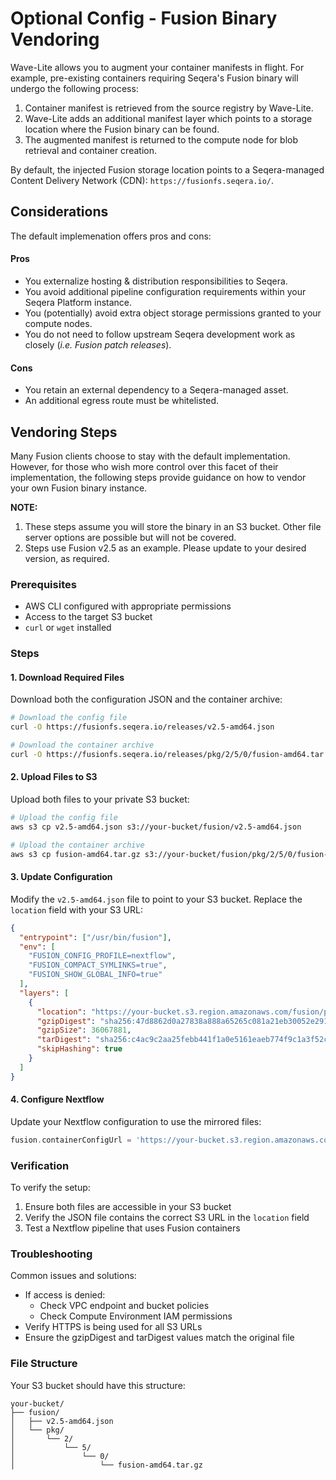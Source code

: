 # Optional Config - Fusion Binary Vendoring
Wave-Lite allows you to augment your container manifests in flight. For example, pre-existing containers requiring Seqera's Fusion binary will undergo the following process:

1. Container manifest is retrieved from the source registry by Wave-Lite.
2. Wave-Lite adds an additional manifest layer which points to a storage location where the Fusion binary can be found.
3. The augmented manifest is returned to the compute node for blob retrieval and container creation.

By default, the injected Fusion storage location points to a Seqera-managed Content Delivery Network (CDN): `https://fusionfs.seqera.io/`.


## Considerations 
The default implemenation offers pros and cons:

#### Pros
- You externalize hosting & distribution responsibilities to Seqera.
- You avoid additional pipeline configuration requirements within your Seqera Platform instance.
- You (potentially) avoid extra object storage permissions granted to your compute nodes.
- You do not need to follow upstream Seqera development work as closely (_i.e. Fusion patch releases_).

#### Cons
- You retain an external dependency to a Seqera-managed asset.
- An additional egress route must be whitelisted.


## Vendoring Steps
Many Fusion clients choose to stay with the default implementation. However, for those who wish more control over this facet of their implementation, the following steps provide guidance on how to vendor your own Fusion binary instance. 

**NOTE:** 

1. These steps assume you will store the binary in an S3 bucket. Other file server options are possible but will not be covered.
2. Steps use Fusion v2.5 as an example. Please update to your desired version, as required.


### Prerequisites

- AWS CLI configured with appropriate permissions
- Access to the target S3 bucket
- `curl` or `wget` installed

### Steps

#### 1. Download Required Files

Download both the configuration JSON and the container archive:

```bash
# Download the config file
curl -O https://fusionfs.seqera.io/releases/v2.5-amd64.json

# Download the container archive
curl -O https://fusionfs.seqera.io/releases/pkg/2/5/0/fusion-amd64.tar.gz
```

#### 2. Upload Files to S3

Upload both files to your private S3 bucket:

```bash
# Upload the config file
aws s3 cp v2.5-amd64.json s3://your-bucket/fusion/v2.5-amd64.json

# Upload the container archive
aws s3 cp fusion-amd64.tar.gz s3://your-bucket/fusion/pkg/2/5/0/fusion-amd64.tar.gz
```

#### 3. Update Configuration

Modify the `v2.5-amd64.json` file to point to your S3 bucket. Replace the `location` field with your S3 URL:

```json
{
  "entrypoint": ["/usr/bin/fusion"],
  "env": [
    "FUSION_CONFIG_PROFILE=nextflow",
    "FUSION_COMPACT_SYMLINKS=true",
    "FUSION_SHOW_GLOBAL_INFO=true"
  ],
  "layers": [
    {
      "location": "https://your-bucket.s3.region.amazonaws.com/fusion/pkg/2/5/0/fusion-amd64.tar.gz",
      "gzipDigest": "sha256:47d8862d0a27838a888a65265c081a21eb30052e2914baeaed5ea301a04a6b85",
      "gzipSize": 36067881,
      "tarDigest": "sha256:c4ac9c2aa25febb441f1a0e5161eaeb774f9c1a3f52c1a6564694f17fd978acc",
      "skipHashing": true
    }
  ]
}
```

#### 4. Configure Nextflow

Update your Nextflow configuration to use the mirrored files:

```groovy
fusion.containerConfigUrl = 'https://your-bucket.s3.region.amazonaws.com/fusion/v2.5-amd64.json'
```

### Verification

To verify the setup:

1. Ensure both files are accessible in your S3 bucket
2. Verify the JSON file contains the correct S3 URL in the `location` field
3. Test a Nextflow pipeline that uses Fusion containers

### Troubleshooting

Common issues and solutions:

- If access is denied:
    - Check VPC endpoint and bucket policies
    - Check Compute Environment IAM permissions
- Verify HTTPS is being used for all S3 URLs
- Ensure the gzipDigest and tarDigest values match the original file

### File Structure

Your S3 bucket should have this structure:

```
your-bucket/
├── fusion/
│   ├── v2.5-amd64.json
│   └── pkg/
│       └── 2/
│           └── 5/
│               └── 0/
│                   └── fusion-amd64.tar.gz
```
